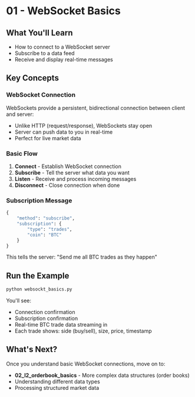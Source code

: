 # 01 - WebSocket Basics

## What You'll Learn
- How to connect to a WebSocket server
- Subscribe to a data feed
- Receive and display real-time messages

## Key Concepts

### WebSocket Connection
WebSockets provide a persistent, bidirectional connection between client and server:
- Unlike HTTP (request/response), WebSockets stay open
- Server can push data to you in real-time
- Perfect for live market data

### Basic Flow
1. **Connect** - Establish WebSocket connection
2. **Subscribe** - Tell the server what data you want
3. **Listen** - Receive and process incoming messages
4. **Disconnect** - Close connection when done

### Subscription Message
```python
{
    "method": "subscribe",
    "subscription": {
        "type": "trades",
        "coin": "BTC"
    }
}
```

This tells the server: "Send me all BTC trades as they happen"

## Run the Example
```bash
python websockt_basics.py
```

You'll see:
- Connection confirmation
- Subscription confirmation
- Real-time BTC trade data streaming in
- Each trade shows: side (buy/sell), size, price, timestamp

## What's Next?
Once you understand basic WebSocket connections, move on to:
- **02_l2_orderbook_basics** - More complex data structures (order books)
- Understanding different data types
- Processing structured market data
